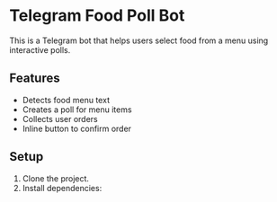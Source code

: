 # Telegram Food Poll Bot

This is a Telegram bot that helps users select food from a menu using interactive polls.

## Features
- Detects food menu text
- Creates a poll for menu items
- Collects user orders
- Inline button to confirm order

## Setup
1. Clone the project.
2. Install dependencies:
